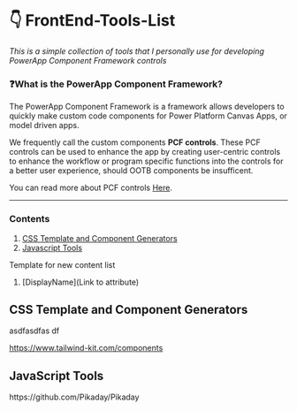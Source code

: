 # 👇 FrontEnd-Tools-List

_This is a simple collection of tools that I personally use for developing PowerApp Component Framework controls_

### ❓What is the PowerApp Component Framework?
The PowerApp Component Framework is a framework allows developers to quickly make custom code components for Power Platform Canvas Apps, or model driven apps.

We frequently call the custom components __PCF controls__. These PCF controls can be used to enhance the app by creating user-centric controls to enhance the workflow or program specific functions into the controls for a better user experience, should OOTB components be insufficent. 

You can read more about PCF controls [Here](https://learn.microsoft.com/en-us/power-apps/developer/component-framework/overview).

---

### Contents
1. [CSS Template and Component Generators](#CSS_T&C)
2. [Javascript Tools](#JavaScript_Tools) 


Template for new content list
1. [DisplayName](Link to attribute)


## CSS Template and Component Generators
<a name="CSS_T&C" />
asdfasdfas
df















https://www.tailwind-kit.com/components

## JavaScript Tools
<a name="JavaScript_Tools" />
https://github.com/Pikaday/Pikaday

